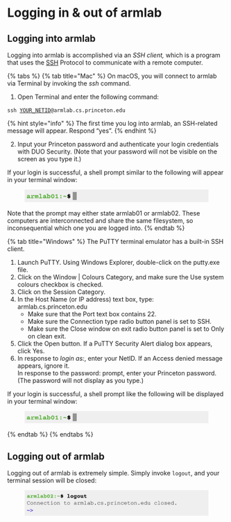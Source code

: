 # Logging in & out of armlab

## Logging into armlab

Logging into armlab is accomplished via an _SSH client,_ which is a program that uses the [SSH](../../appendices/secure-shell-ssh-protocol/) Protocol to communicate with a remote computer.

{% tabs %}
{% tab title="Mac" %}
On macOS, you will connect to armlab via Terminal by invoking the _ssh_ command.

1. Open Terminal and enter the following command:

<pre class="language-bash"><code class="lang-bash">ssh <a data-footnote-ref href="#user-content-fn-1">YOUR_NETID</a>@armlab.cs.princeton.edu
</code></pre>

{% hint style="info" %}
The first time you log into armlab, an SSH-related message will appear. Respond “yes”.
{% endhint %}

2. Input your Princeton password and authenticate your login credentials with DUO Security. (Note that your password will not be visible on the screen as you type it.)

If your login is successful, a shell prompt similar to the following will appear in your terminal window:

<figure><img src="../../.gitbook/assets/Screenshot 2023-04-23 at 3.12.10 PM.png" alt=""><figcaption></figcaption></figure>

Note that the prompt may either state armlab01 or armlab02. These computers are interconnected and share the same filesystem, so inconsequential which one you are logged into.
{% endtab %}

{% tab title="Windows" %}
The PuTTY terminal emulator has a built-in SSH client.

1. Launch PuTTY. Using Windows Explorer, double-click on the putty.exe file.
2. Click on the Window | Colours Category, and make sure the Use system colours checkbox is checked.
3. Click on the Session Category.
4. In the Host Name (or IP address) text box, type:\
   armlab.cs.princeton.edu
   * Make sure that the Port text box contains 22.
   * Make sure the Connection type radio button panel is set to SSH.
   * Make sure the Close window on exit radio button panel is set to Only on clean exit.
5. Click the Open button. If a PuTTY Security Alert dialog box appears, click Yes.
6. In response to _login as:_, enter your NetID. If an Access denied message appears, ignore it.\
   In response to the password: prompt, enter your Princeton password. (The password will not display as you type.)

If your login is successful, a shell prompt like the following will be displayed in your terminal window:

<figure><img src="../../.gitbook/assets/Screenshot 2023-04-23 at 3.12.10 PM.png" alt=""><figcaption></figcaption></figure>
{% endtab %}
{% endtabs %}

## Logging out of armlab

Logging out of armlab is extremely simple. Simply invoke `logout`, and your terminal session will be closed:

<figure><img src="../../.gitbook/assets/Screenshot 2023-05-09 at 3.44.12 PM.png" alt=""><figcaption></figcaption></figure>

[^1]: Replace with your real NetID.
